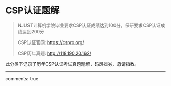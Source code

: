 # CSP认证题解

> NJUST计算机学院毕业要求CSP认证成绩达到100分，保研要求CSP认证成绩达到200分
>
> CSP认证官网: https://cspro.org/
>
> CSP历年真题: http://118.190.20.162/

此分类下记录了历年CSP认证考试真题题解，码风拙劣，恳请指教。

- - - - - -

comments: true